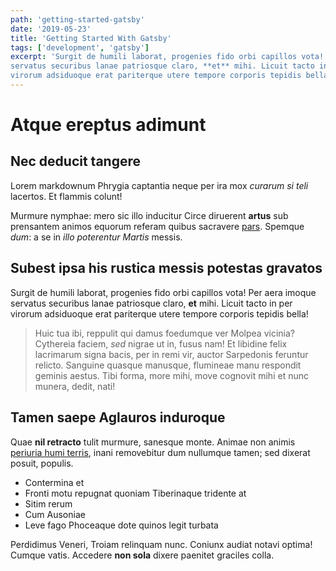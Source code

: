 ```yaml
---
path: 'getting-started-gatsby'
date: '2019-05-23'
title: 'Getting Started With Gatsby'
tags: ['development', 'gatsby']
excerpt: 'Surgit de humili laborat, progenies fido orbi capillos vota! Per aera imoque
servatus securibus lanae patriosque claro, **et** mihi. Licuit tacto in per
virorum adsiduoque erat pariterque utere tempore corporis tepidis bella!'
---
```


# Atque ereptus adimunt

## Nec deducit tangere

Lorem markdownum Phrygia captantia neque per ira mox *curarum si teli* lacertos.
Et flammis colunt!

Murmure nymphae: mero sic illo inducitur Circe diruerent **artus** sub
prensantem animos equorum referam quibus sacravere
[pars](http://membra.net/intrare.html). Spemque *dum*: a se in *illo poterentur
Martis* messis.

## Subest ipsa his rustica messis potestas gravatos

Surgit de humili laborat, progenies fido orbi capillos vota! Per aera imoque
servatus securibus lanae patriosque claro, **et** mihi. Licuit tacto in per
virorum adsiduoque erat pariterque utere tempore corporis tepidis bella!

> Huic tua ibi, reppulit qui damus foedumque ver Molpea vicinia? Cythereia
> faciem, *sed* nigrae ut in, fusus nam! Et libidine felix lacrimarum signa
> bacis, per in remi vir, auctor Sarpedonis feruntur relicto. Sanguine quasque
> manusque, flumineae manu respondit geminis aestus. Tibi forma, more mihi, move
> cognovit mihi et nunc munera, dedit, nati!

## Tamen saepe Aglauros induroque

Quae **nil retracto** tulit murmure, sanesque monte. Animae non animis [periuria
humi terris](http://saxo.org/), inani removebitur dum nullumque tamen; sed
dixerat posuit, populis.

- Contermina et
- Fronti motu repugnat quoniam Tiberinaque tridente at
- Sitim rerum
- Cum Ausoniae
- Leve fago Phoceaque dote quinos legit turbata

Perdidimus Veneri, Troiam relinquam nunc. Coniunx audiat notavi optima! Cumque
vatis. Accedere **non sola** dixere paenitet graciles colla.

